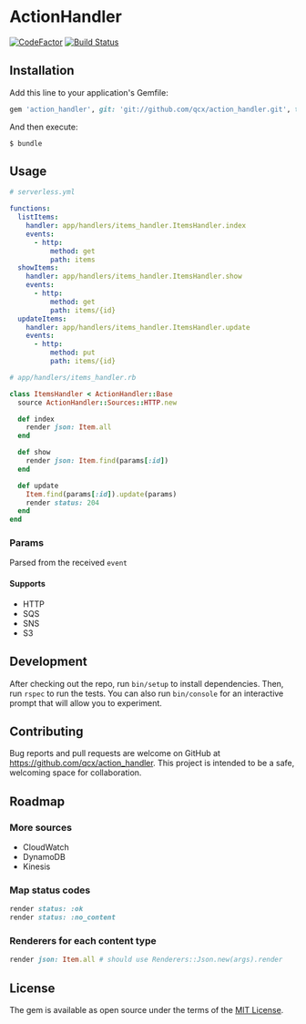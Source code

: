 # ActionHandler
[![CodeFactor](https://www.codefactor.io/repository/github/qcx/action_handler/badge)](https://www.codefactor.io/repository/github/qcx/action_handler)
[![Build Status](https://travis-ci.org/qcx/action_handler.svg?branch=master)](https://travis-ci.org/qcx/action_handler)

## Installation

Add this line to your application's Gemfile:

```ruby
gem 'action_handler', git: 'git://github.com/qcx/action_handler.git', tag: 'v0.1.3'
```

And then execute:

    $ bundle

## Usage

```yml
# serverless.yml

functions:
  listItems:
    handler: app/handlers/items_handler.ItemsHandler.index
    events:
      - http:
          method: get
          path: items
  showItems:
    handler: app/handlers/items_handler.ItemsHandler.show
    events:
      - http:
          method: get
          path: items/{id}
  updateItems:
    handler: app/handlers/items_handler.ItemsHandler.update
    events:
      - http:
          method: put
          path: items/{id}
```

```ruby
# app/handlers/items_handler.rb

class ItemsHandler < ActionHandler::Base
  source ActionHandler::Sources::HTTP.new

  def index
    render json: Item.all
  end

  def show
    render json: Item.find(params[:id])
  end

  def update
    Item.find(params[:id]).update(params)
    render status: 204
  end
end
```

### Params
Parsed from the received `event`

#### Supports
- HTTP
- SQS
- SNS
- S3

## Development

After checking out the repo, run `bin/setup` to install dependencies. Then, run `rspec` to run the tests. You can also run `bin/console` for an interactive prompt that will allow you to experiment.

## Contributing

Bug reports and pull requests are welcome on GitHub at https://github.com/qcx/action_handler. This project is intended to be a safe, welcoming space for collaboration.

## Roadmap

### More sources
- CloudWatch
- DynamoDB
- Kinesis

### Map status codes
```ruby
render status: :ok
render status: :no_content
```

### Renderers for each content type
```ruby
render json: Item.all # should use Renderers::Json.new(args).render
```

## License

The gem is available as open source under the terms of the [MIT License](https://opensource.org/licenses/MIT).
